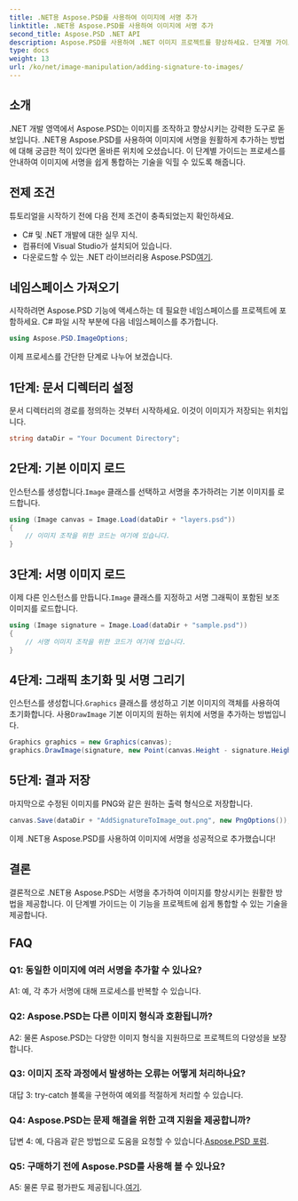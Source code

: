 ```yaml
---
title: .NET용 Aspose.PSD를 사용하여 이미지에 서명 추가
linktitle: .NET용 Aspose.PSD를 사용하여 이미지에 서명 추가
second_title: Aspose.PSD .NET API
description: Aspose.PSD를 사용하여 .NET 이미지 프로젝트를 향상하세요. 단계별 가이드를 사용하여 원활하게 서명을 추가하는 방법을 알아보세요.
type: docs
weight: 13
url: /ko/net/image-manipulation/adding-signature-to-images/
---
```

## 소개

.NET 개발 영역에서 Aspose.PSD는 이미지를 조작하고 향상시키는 강력한 도구로 돋보입니다. .NET용 Aspose.PSD를 사용하여 이미지에 서명을 원활하게 추가하는 방법에 대해 궁금한 적이 있다면 올바른 위치에 오셨습니다. 이 단계별 가이드는 프로세스를 안내하여 이미지에 서명을 쉽게 통합하는 기술을 익힐 수 있도록 해줍니다.

## 전제 조건

튜토리얼을 시작하기 전에 다음 전제 조건이 충족되었는지 확인하세요.

- C# 및 .NET 개발에 대한 실무 지식.
- 컴퓨터에 Visual Studio가 설치되어 있습니다.
-  다운로드할 수 있는 .NET 라이브러리용 Aspose.PSD[여기](https://releases.aspose.com/psd/net/).

## 네임스페이스 가져오기

시작하려면 Aspose.PSD 기능에 액세스하는 데 필요한 네임스페이스를 프로젝트에 포함하세요. C# 파일 시작 부분에 다음 네임스페이스를 추가합니다.

```csharp
using Aspose.PSD.ImageOptions;
```

이제 프로세스를 간단한 단계로 나누어 보겠습니다.

## 1단계: 문서 디렉터리 설정

문서 디렉터리의 경로를 정의하는 것부터 시작하세요. 이것이 이미지가 저장되는 위치입니다.

```csharp
string dataDir = "Your Document Directory";
```

## 2단계: 기본 이미지 로드

 인스턴스를 생성합니다.`Image` 클래스를 선택하고 서명을 추가하려는 기본 이미지를 로드합니다.

```csharp
using (Image canvas = Image.Load(dataDir + "layers.psd"))
{
    // 이미지 조작을 위한 코드는 여기에 있습니다.
}
```

## 3단계: 서명 이미지 로드

 이제 다른 인스턴스를 만듭니다.`Image` 클래스를 지정하고 서명 그래픽이 포함된 보조 이미지를 로드합니다.

```csharp
using (Image signature = Image.Load(dataDir + "sample.psd"))
{
    // 서명 이미지 조작을 위한 코드가 여기에 있습니다.
}
```

## 4단계: 그래픽 초기화 및 서명 그리기

 인스턴스를 생성합니다.`Graphics` 클래스를 생성하고 기본 이미지의 객체를 사용하여 초기화합니다. 사용`DrawImage` 기본 이미지의 원하는 위치에 서명을 추가하는 방법입니다.

```csharp
Graphics graphics = new Graphics(canvas);
graphics.DrawImage(signature, new Point(canvas.Height - signature.Height, canvas.Width - signature.Width));
```

## 5단계: 결과 저장

마지막으로 수정된 이미지를 PNG와 같은 원하는 출력 형식으로 저장합니다.

```csharp
canvas.Save(dataDir + "AddSignatureToImage_out.png", new PngOptions());
```

이제 .NET용 Aspose.PSD를 사용하여 이미지에 서명을 성공적으로 추가했습니다!

## 결론

결론적으로 .NET용 Aspose.PSD는 서명을 추가하여 이미지를 향상시키는 원활한 방법을 제공합니다. 이 단계별 가이드는 이 기능을 프로젝트에 쉽게 통합할 수 있는 기술을 제공합니다.

## FAQ

### Q1: 동일한 이미지에 여러 서명을 추가할 수 있나요?

A1: 예, 각 추가 서명에 대해 프로세스를 반복할 수 있습니다.

### Q2: Aspose.PSD는 다른 이미지 형식과 호환됩니까?

A2: 물론 Aspose.PSD는 다양한 이미지 형식을 지원하므로 프로젝트의 다양성을 보장합니다.

### Q3: 이미지 조작 과정에서 발생하는 오류는 어떻게 처리하나요?

대답 3: try-catch 블록을 구현하여 예외를 적절하게 처리할 수 있습니다.

### Q4: Aspose.PSD는 문제 해결을 위한 고객 지원을 제공합니까?

 답변 4: 예, 다음과 같은 방법으로 도움을 요청할 수 있습니다.[Aspose.PSD 포럼](https://forum.aspose.com/c/psd/34).

### Q5: 구매하기 전에 Aspose.PSD를 사용해 볼 수 있나요?

 A5: 물론 무료 평가판도 제공됩니다.[여기](https://releases.aspose.com/).